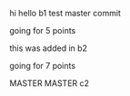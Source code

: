 hi
hello
b1 test
master commit

going for 5 points

this was added in b2

going for 7 points


MASTER
MASTER c2

